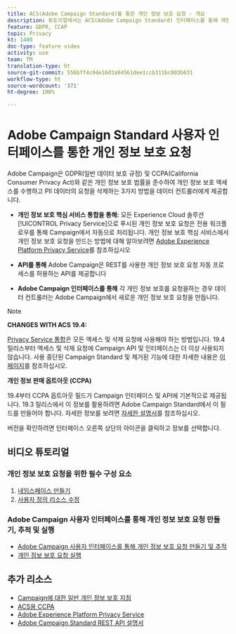 ```yaml
---
title: ACS(Adobe Campaign Standard)를 통한 개인 정보 보호 요청 - 개요
description: 튜토리얼에서는 ACS(Adobe Campaign Standard) 인터페이스를 통해 개인 정보 보호 요청을 만드는 방법을 설명합니다.
feature: GDPR, CCAP
topic: Privacy
kt: 1480
doc-type: feature video
activity: use
team: TM
translation-type: ht
source-git-commit: 556bff4c94e16d3a94561dee1ccb311bc003b631
workflow-type: ht
source-wordcount: '371'
ht-degree: 100%

---
```



# Adobe Campaign Standard 사용자 인터페이스를 통한 개인 정보 보호 요청

Adobe Campaign은 GDPR(일반 데이터 보호 규정) 및 CCPA(California Consumer Privacy Act)와 같은 개인 정보 보호 법률을 준수하여 개인 정보 보호 액세스를 수행하고 PII 데이터의 요청을 삭제하는 3가지 방법을 데이터 컨트롤러에게 제공합니다.

* **개인 정보 보호 핵심 서비스 통합을 통해:** 모든 Experience Cloud 솔루션 [!UICONTROL Privacy Service]으로 푸시된 개인 정보 보호 요청은 전용 워크플로우를 통해 Campaign에서 자동으로 처리됩니다. 개인 정보 보호 핵심 서비스에서 개인 정보 보호 요청을 만드는 방법에 대해 알아보려면 [Adobe Experience Platform Privacy Service](https://adobe.io/apis/cloudplatform/gdpr.html)를 참조하십시오

* **API를 통해** Adobe Campaign은 REST를 사용한 개인 정보 보호 요청 자동 프로세스를 허용하는 API를 제공합니다

* **Adobe Campaign 인터페이스를 통해** 각 개인 정보 보호를 요청을하는 경우 데이터 컨트롤러는 Adobe Campaign에서 새로운 개인 정보 보호 요청을 만듭니다.

>[!NOTE]
>
> **CHANGES WITH ACS 19.4:**
> 
> [Privacy Service 통합](https://adobe.io/apis/cloudplatform/gdpr.html)은 모든 액세스 및 삭제 요청에 사용해야 하는 방법입니다. 19.4 릴리스부터 액세스 및 삭제 요청에 Campaign API 및 인터페이스는 더 이상 사용되지 않습니다. 사용 중단된 Campaign Standard 및 제거된 기능에 대한 자세한 내용은 [이 페이지](https://helpx.adobe.com/kr/campaign/kb/acs-deprecated-and-removed-features.html)를 참조하십시오.
>
>**개인 정보 판매 옵트아웃 (CCPA)**
>
>19.4부터 CCPA 옵트아웃 필드가 Campaign 인터페이스 및 API에 기본적으로 제공됩니다. 19.3 릴리스에서 이 정보를 활용하려면 Adobe Campaign Standard에서 이 필드를 만들어야 합니다. 자세한 정보를 보려면 [자세한 설명서](https://helpx.adobe.com/kr/campaign/kb/acs-privacy.html#ccpa)를 참조하십시오.
>
> 버전을 확인하려면 인터페이스 오른쪽 상단의 아이콘을 클릭하고 정보를 선택합니다.

## 비디오 튜토리얼

### 개인 정보 보호 요청을 위한 필수 구성 요소

1. [네임스페이스 만들기](/help/privacy/namespaces-for-privacy-requests.md)
1. [사용자 정의 리소스 수정](/help/privacy/custom-resources-for-privacy-requests.md)

### Adobe Campaign 사용자 인터페이스를 통해 개인 정보 보호 요청 만들기, 추적 및 실행

* [Adobe Campaign 사용자 인터페이스를 통해 개인 정보 보호 요청 만들기 및 추적](/help/privacy/create-and-track-privacy-requests.md)
* [개인 정보 보호 요청 실행](/help/privacy/execute-privacy-requests.md)

## 추가 리소스

* [Campaign에 대한 일반 개인 정보 보호 지침](https://helpx.adobe.com/kr/campaign/kb/campaign-privacy-overview.html)
* [ACS용 CCPA](https://helpx.adobe.com/kr/campaign/kb/acs-privacy.html#ccpa)
* [Adobe Experience Platform Privacy Service](https://adobe.io/apis/cloudplatform/gdpr.html)
* [Adobe Campaign Standard REST API 설명서](https://final-docs.campaign.adobe.com/doc/standard/en/api/ACS_API.html#privacy-management)
